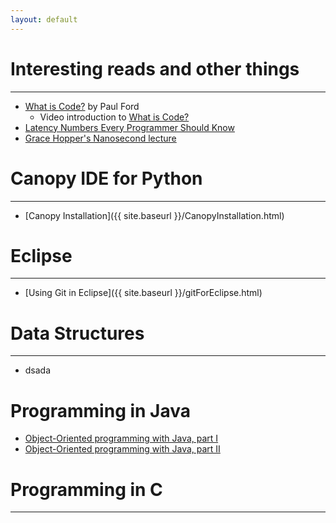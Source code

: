 ```yaml
---
layout: default 
---
```




# Interesting reads and other things 
---

- [What is Code?](https://www.bloomberg.com/graphics/2015-paul-ford-what-is-code/) by Paul Ford 
    - Video introduction to [What is Code?](https://vimeo.com/130987431) 
- [Latency Numbers Every Programmer Should Know](https://gist.github.com/jboner/2841832)
- [Grace Hopper's Nanosecond lecture](http://www.youtube.com/watch?v=JEpsKnWZrJ8)  



# Canopy IDE for Python
--- 

- [Canopy Installation]({{ site.baseurl }}/CanopyInstallation.html) 


# Eclipse 
--- 

- [Using Git in Eclipse]({{ site.baseurl }}/gitForEclipse.html) 


# Data Structures
--- 

- dsada

# Programming in Java
- [Object-Oriented programming with Java, part I](http://mooc.fi/courses/2013/programming-part-1/) 
- [Object-Oriented programming with Java, part II](http://mooc.fi/courses/2013/programming-part-2/) 

# Programming in C 
--- 




<br>
<br>
		
